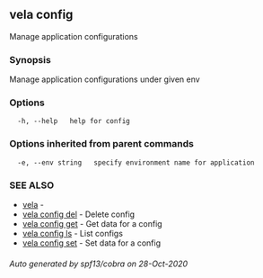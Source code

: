 ## vela config

Manage application configurations

### Synopsis

Manage application configurations under given env

### Options

```
  -h, --help   help for config
```

### Options inherited from parent commands

```
  -e, --env string   specify environment name for application
```

### SEE ALSO

* [vela](vela.md)	 - 
* [vela config del](vela_config_del.md)	 - Delete config
* [vela config get](vela_config_get.md)	 - Get data for a config
* [vela config ls](vela_config_ls.md)	 - List configs
* [vela config set](vela_config_set.md)	 - Set data for a config

###### Auto generated by spf13/cobra on 28-Oct-2020
